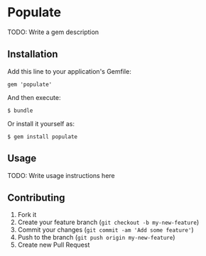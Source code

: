 # Populate

TODO: Write a gem description

## Installation

Add this line to your application's Gemfile:

    gem 'populate'

And then execute:

    $ bundle

Or install it yourself as:

    $ gem install populate

## Usage

TODO: Write usage instructions here

## Contributing

1. Fork it
2. Create your feature branch (`git checkout -b my-new-feature`)
3. Commit your changes (`git commit -am 'Add some feature'`)
4. Push to the branch (`git push origin my-new-feature`)
5. Create new Pull Request
